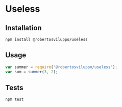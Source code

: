 Useless
=======

## Installation
`npm install @robertosviluppo/useless`

## Usage

```js
var summer = require('@robertosviluppo/useless');
var sum = summer(3, 2);
```

## Tests

`npm test`